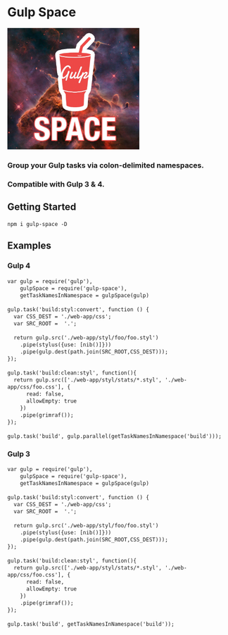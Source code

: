 # Gulp Space

<img src="https://raw.githubusercontent.com/jameswomack/gulp-space/master/HH_901_and_HH_902_in_the_Carina_nebula_(captured_by_the_Hubble_Space_Telescope).jpg" width="300">

### Group your Gulp tasks via colon-delimited namespaces. 
### Compatible with Gulp 3 & 4.



## Getting Started
```
npm i gulp-space -D
```

## Examples
### Gulp 4
```
var gulp = require('gulp'),
    gulpSpace = require('gulp-space'),
    getTaskNamesInNamespace = gulpSpace(gulp)

gulp.task('build:styl:convert', function () {
  var CSS_DEST = './web-app/css';
  var SRC_ROOT =  '.';

  return gulp.src('./web-app/styl/foo/foo.styl')
    .pipe(stylus({use: [nib()]}))
    .pipe(gulp.dest(path.join(SRC_ROOT,CSS_DEST)));
});

gulp.task('build:clean:styl', function(){
  return gulp.src(['./web-app/styl/stats/*.styl', './web-app/css/foo.css'], {
      read: false,
      allowEmpty: true
    })
    .pipe(grimraf());
});

gulp.task('build', gulp.parallel(getTaskNamesInNamespace('build')));
```

### Gulp 3
```
var gulp = require('gulp'),
    gulpSpace = require('gulp-space'),
    getTaskNamesInNamespace = gulpSpace(gulp)

gulp.task('build:styl:convert', function () {
  var CSS_DEST = './web-app/css';
  var SRC_ROOT =  '.';

  return gulp.src('./web-app/styl/foo/foo.styl')
    .pipe(stylus({use: [nib()]}))
    .pipe(gulp.dest(path.join(SRC_ROOT,CSS_DEST)));
});

gulp.task('build:clean:styl', function(){
  return gulp.src(['./web-app/styl/stats/*.styl', './web-app/css/foo.css'], {
      read: false,
      allowEmpty: true
    })
    .pipe(grimraf());
});

gulp.task('build', getTaskNamesInNamespace('build'));
```
